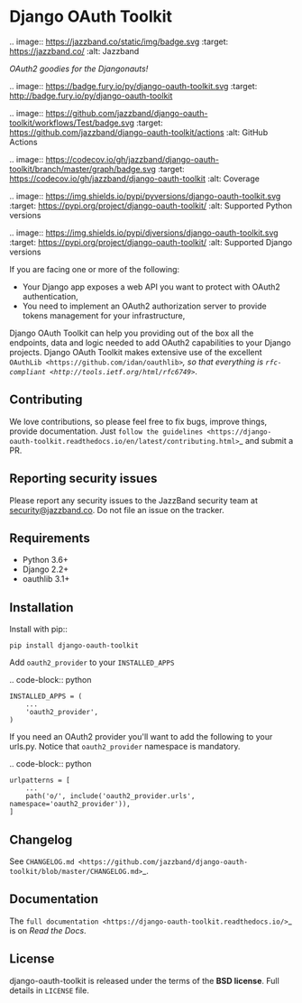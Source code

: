 Django OAuth Toolkit
====================

.. image:: https://jazzband.co/static/img/badge.svg
   :target: https://jazzband.co/
   :alt: Jazzband

*OAuth2 goodies for the Djangonauts!*

.. image:: https://badge.fury.io/py/django-oauth-toolkit.svg
    :target: http://badge.fury.io/py/django-oauth-toolkit

.. image:: https://github.com/jazzband/django-oauth-toolkit/workflows/Test/badge.svg
   :target: https://github.com/jazzband/django-oauth-toolkit/actions
   :alt: GitHub Actions

.. image:: https://codecov.io/gh/jazzband/django-oauth-toolkit/branch/master/graph/badge.svg
   :target: https://codecov.io/gh/jazzband/django-oauth-toolkit
   :alt: Coverage

.. image:: https://img.shields.io/pypi/pyversions/django-oauth-toolkit.svg
   :target: https://pypi.org/project/django-oauth-toolkit/
   :alt: Supported Python versions

.. image:: https://img.shields.io/pypi/djversions/django-oauth-toolkit.svg
   :target: https://pypi.org/project/django-oauth-toolkit/
   :alt: Supported Django versions

If you are facing one or more of the following:
 * Your Django app exposes a web API you want to protect with OAuth2 authentication,
 * You need to implement an OAuth2 authorization server to provide tokens management for your infrastructure,

Django OAuth Toolkit can help you providing out of the box all the endpoints, data and logic needed to add OAuth2
capabilities to your Django projects. Django OAuth Toolkit makes extensive use of the excellent
`OAuthLib <https://github.com/idan/oauthlib>`_, so that everything is
`rfc-compliant <http://tools.ietf.org/html/rfc6749>`_.

Contributing
------------

We love contributions, so please feel free to fix bugs, improve things, provide documentation. Just `follow the
guidelines <https://django-oauth-toolkit.readthedocs.io/en/latest/contributing.html>`_ and submit a PR.

Reporting security issues
-------------------------

Please report any security issues to the JazzBand security team at <security@jazzband.co>. Do not file an issue on the tracker.

Requirements
------------

* Python 3.6+
* Django 2.2+
* oauthlib 3.1+

Installation
------------

Install with pip::

    pip install django-oauth-toolkit

Add `oauth2_provider` to your `INSTALLED_APPS`

.. code-block:: python

    INSTALLED_APPS = (
        ...
        'oauth2_provider',
    )


If you need an OAuth2 provider you'll want to add the following to your urls.py.
Notice that `oauth2_provider` namespace is mandatory.

.. code-block:: python

    urlpatterns = [
        ...
        path('o/', include('oauth2_provider.urls', namespace='oauth2_provider')),
    ]

Changelog
---------

See `CHANGELOG.md <https://github.com/jazzband/django-oauth-toolkit/blob/master/CHANGELOG.md>`_.


Documentation
--------------

The `full documentation <https://django-oauth-toolkit.readthedocs.io/>`_ is on *Read the Docs*.

License
-------

django-oauth-toolkit is released under the terms of the **BSD license**. Full details in ``LICENSE`` file.

